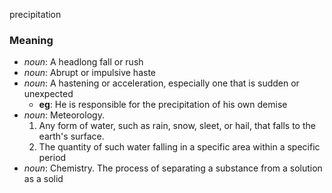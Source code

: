 precipitation
### Meaning
+ _noun_: A headlong fall or rush
+ _noun_: Abrupt or impulsive haste
+ _noun_: A hastening or acceleration, especially one that is sudden or unexpected
    + __eg__: He is responsible for the precipitation of his own demise
+ _noun_: Meteorology.
   1. Any form of water, such as rain, snow, sleet, or hail, that falls to the earth's surface.
   2. The quantity of such water falling in a specific area within a specific period
+ _noun_: Chemistry. The process of separating a substance from a solution as a solid
